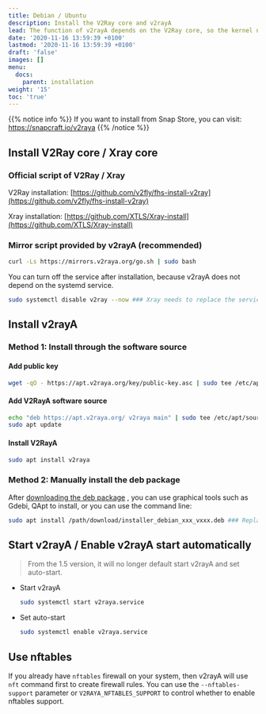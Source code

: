 ```yaml
---
title: Debian / Ubuntu
description: Install the V2Ray core and v2rayA
lead: The function of v2rayA depends on the V2Ray core, so the kernel needs to be installed.
date: '2020-11-16 13:59:39 +0100'
lastmod: '2020-11-16 13:59:39 +0100'
draft: 'false'
images: []
menu:
  docs:
    parent: installation
weight: '15'
toc: 'true'
---
```


{{% notice info %}}
If you want to install from Snap Store, you can visit:
<https://snapcraft.io/v2raya>
{{% /notice %}}

## Install V2Ray core / Xray core

### Official script of V2Ray / Xray

V2Ray installation: [https://github.com/v2fly/fhs-install-v2ray](https://github.com/v2fly/fhs-install-v2ray)

Xray installation: [https://github.com/XTLS/Xray-install](https://github.com/XTLS/Xray-install)

### Mirror script provided by v2rayA (recommended)

```bash
curl -Ls https://mirrors.v2raya.org/go.sh | sudo bash
```

You can turn off the service after installation, because v2rayA does not depend on the systemd service.

```bash
sudo systemctl disable v2ray --now ### Xray needs to replace the service with xray
```

## Install v2rayA

### Method 1: Install through the software source

#### Add public key

```bash
wget -qO - https://apt.v2raya.org/key/public-key.asc | sudo tee /etc/apt/trusted.gpg.d/v2raya.asc
```

#### Add V2RayA software source

```bash
echo "deb https://apt.v2raya.org/ v2raya main" | sudo tee /etc/apt/sources.list.d/v2raya.list
sudo apt update
```

#### Install V2RayA

```bash
sudo apt install v2raya
```

### Method 2: Manually install the deb package

After [downloading the deb package](https://github.com/v2rayA/v2rayA/releases) , you can use graphical tools such as Gdebi, QApt to install, or you can use the command line:

```bash
sudo apt install /path/download/installer_debian_xxx_vxxx.deb ### Replace the actual path where the deb package is located by yourself
```

## Start v2rayA / Enable v2rayA start automatically

> From the 1.5 version, it will no longer default start v2rayA and set auto-start.

- Start v2rayA

    ```bash
    sudo systemctl start v2raya.service
    ```

- Set auto-start

    ```bash
    sudo systemctl enable v2raya.service
    ```

<!-- ## Switch iptables to iptables-nft

For Debian11 users, iptables has been deprecated. Use nftables as the backend of iptables for adaptation:

Install iptables, automatically enabling iptables-nft:

```bash
apt install iptables
```

It is also possible to manually set up nftables as the backend for iptables for adaptation:

```bash
update-alternatives --set iptables /usr/sbin/iptables-nft
update-alternatives --set ip6tables /usr/sbin/ip6tables-nft
update-alternatives --set arptables /usr/sbin/arptables-nft
update-alternatives --set ebtables /usr/sbin/ebtables-nft
```

If you want to switch back to the legacy version:

```bash
update-alternatives --set iptables /usr/sbin/iptables-legacy
update-alternatives --set ip6tables /usr/sbin/ip6tables-legacy
update-alternatives --set arptables /usr/sbin/arptables-legacy
update-alternatives --set ebtables /usr/sbin/ebtables-legacy
```

Restart after switching. -->

## Use nftables

If you already have `nftables` firewall on your system, then v2rayA will use `nft` command first to create firewall rules. You can use the `--nftables-support` parameter or `V2RAYA_NFTABLES_SUPPORT` to control whether to enable nftables support.
